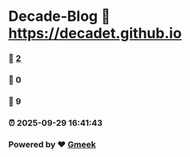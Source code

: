 # Decade-Blog :link: https://decadet.github.io 
### :page_facing_up: [2](https://decadet.github.io/tag.html) 
### :speech_balloon: 0 
### :hibiscus: 9 
### :alarm_clock: 2025-09-29 16:41:43 
### Powered by :heart: [Gmeek](https://github.com/Meekdai/Gmeek)
